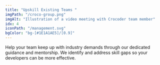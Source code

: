 ```yaml
---
title: "Upskill Existing Teams "
imgPath: "/croco-group.png"
imgAlt: "Illustration of a video meeting with Crocoder team member"
idx: 4
iconPath: "/management.svg"
bgColor: "bg-[#1E1A1AE5]/[0.9]"
---
```


Help your team keep up with industry demands through our dedicated guidance and mentorship. We identify and address skill gaps so your developers can be more effective.
